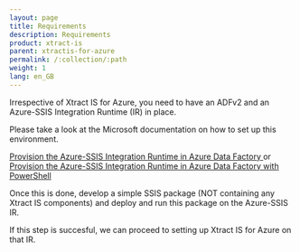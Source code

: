 ```yaml
---
layout: page
title: Requirements
description: Requirements
product: xtract-is
parent: xtractis-for-azure
permalink: /:collection/:path
weight: 1
lang: en_GB
---
```


Irrespective of Xtract IS for Azure, you need to have an ADFv2 and an Azure-SSIS Integration Runtime (IR) in place.

Please take a look at the Microsoft documentation on how to set up this environment.

[Provision the Azure-SSIS Integration Runtime in Azure Data Factory ]()or
[Provision the Azure-SSIS Integration Runtime in Azure Data Factory with PowerShell]()

Once this is done, develop a simple SSIS package (NOT containing any Xtract IS components) and deploy and run this package on the Azure-SSIS IR.

If this step is succesful, we can proceed to setting up Xtract IS for Azure on that IR. 